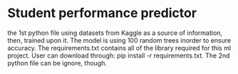 # Student performance predictor
the 1st python file using datasets from Kaggle as a source of information, then, trained upon it. The model is using 100 random trees inorder to ensure accuracy.
The requirements.txt contains all of the library required for this ml project. User can download through: pip install -r requirements.txt.
The 2nd python file can be ignore, though.


